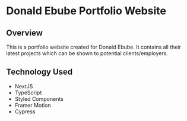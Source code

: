 # Donald Ebube Portfolio Website

## Overview
This is a portfolio website created for Donald Ebube. It contains all their latest projects which can be shown to potential clients/employers.

## Technology Used
- NextJS
- TypeScript
- Styled Components
- Framer Motion
- Cypress